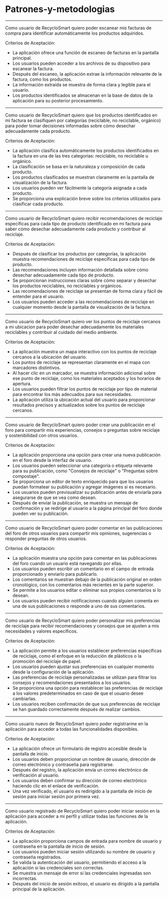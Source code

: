 # Patrones-y-metodologias

---
Como usuario de RecycloSmart quiero poder escanear mis facturas de compra para identificar automáticamente los productos adquiridos.

Criterios de Aceptación:

- La aplicación ofrece una función de escaneo de facturas en la pantalla principal.
- Los usuarios pueden acceder a los archivos de su dispositivo para escanear la factura.
- Después del escaneo, la aplicación extrae la información relevante de la factura, como los productos.
- La información extraída se muestra de forma clara y legible para el usuario.
- Los productos identificados se almacenan en la base de datos de la aplicación para su posterior procesamiento.

---
Como usuario de RecycloSmart quiero que los productos identificados en mi factura se clasifiquen por categorías (reciclable, no reciclable, orgánico) para poder tomar decisiones informadas sobre cómo desechar adecuadamente cada producto.

Criterios de Aceptación:

- La aplicación clasifica automáticamente los productos identificados en la factura en una de las tres categorías: reciclable, no reciclable u orgánico.
- La clasificación se basa en la naturaleza y composición de cada producto.
- Los productos clasificados se muestran claramente en la pantalla de visualización de la factura.
- Los usuarios pueden ver fácilmente la categoría asignada a cada producto.
- Se proporciona una explicación breve sobre los criterios utilizados para clasificar cada producto.

---
Como usuario de RecycloSmart quiero recibir recomendaciones de reciclaje específicas para cada tipo de producto identificado en mi factura para saber cómo desechar adecuadamente cada producto y contribuir al reciclaje.

Criterios de Aceptación:

- Después de clasificar los productos por categorías, la aplicación muestra recomendaciones de reciclaje específicas para cada tipo de producto.
- Las recomendaciones incluyen información detallada sobre cómo desechar adecuadamente cada tipo de producto.
- Se proporcionan instrucciones claras sobre cómo separar y desechar los productos reciclables, no reciclables y orgánicos.
- Las recomendaciones de reciclaje se presentan de forma clara y fácil de entender para el usuario.
- Los usuarios pueden acceder a las recomendaciones de reciclaje en cualquier momento desde la pantalla de visualización de la factura.

---
Como usuario de RecycloSmart quiero ver los puntos de reciclaje cercanos a mi ubicacion para poder desechar adecuadamente los materiales reciclables y contribuir al cuidado del medio ambiente.

Criterios de Aceptación:

- La aplicación muestra un mapa interactivo con los puntos de reciclaje cercanos a la ubicación del usuario.
- Los puntos de reciclaje se representan claramente en el mapa con marcadores distintivos.
- Al hacer clic en un marcador, se muestra información adicional sobre ese punto de reciclaje, como los materiales aceptados y los horarios de apertura.
- Los usuarios pueden filtrar los puntos de reciclaje por tipo de material para encontrar los más adecuados para sus necesidades.
- La aplicación utiliza la ubicación actual del usuario para proporcionar resultados precisos y actualizados sobre los puntos de reciclaje cercanos.

---
Como usuario de RecycloSmart quiero poder crear una publicación en el foro para compartir mis experiencias, consejos o preguntas sobre reciclaje y sostenibilidad con otros usuarios.

Criterios de Aceptación:

- La aplicación proporciona una opción para crear una nueva publicación en el foro desde la interfaz de usuario.
- Los usuarios pueden seleccionar una categoría o etiqueta relevante para su publicación, como "Consejos de reciclaje" o "Preguntas sobre compostaje".
- Se proporciona un editor de texto enriquecido para que los usuarios puedan formatear su publicación y agregar imágenes si es necesario.
- Los usuarios pueden previsualizar su publicación antes de enviarla para asegurarse de que se vea como desean.
- Después de enviar la publicación, se muestra un mensaje de confirmación y se redirige al usuario a la página principal del foro donde pueden ver su publicación.

---
Como usuario de RecycloSmart quiero poder comentar en las publicaciones del foro de otros usuarios para compartir mis opiniones, sugerencias o responder preguntas de otros usuarios.

Criterios de Aceptación:

- La aplicación muestra una opción para comentar en las publicaciones del foro cuando un usuario está navegando por ellas.
- Los usuarios pueden escribir un comentario en el campo de entrada proporcionado y enviarlo para publicarlo.
- Los comentarios se muestran debajo de la publicación original en orden cronológico, con los comentarios más recientes en la parte superior.
- Se permite a los usuarios editar o eliminar sus propios comentarios si lo desean.
- Los usuarios pueden recibir notificaciones cuando alguien comenta en una de sus publicaciones o responde a uno de sus comentarios.

---
Como usuario de RecycloSmart quiero poder personalizar mis preferencias de reciclaje para recibir recomendaciones y consejos que se ajusten a mis necesidades y valores específicos.

Criterios de Aceptación:

- La aplicación permite a los usuarios establecer preferencias específicas de reciclaje, como el enfoque en la reducción de plásticos o la promoción del reciclaje de papel.
- Los usuarios pueden ajustar sus preferencias en cualquier momento desde la configuración de la aplicación.
- Las preferencias de reciclaje personalizadas se utilizan para filtrar los consejos y recomendaciones presentados a los usuarios.
- Se proporciona una opción para restablecer las preferencias de reciclaje a los valores predeterminados en caso de que el usuario desee cambiarlas.
- Los usuarios reciben confirmación de que sus preferencias de reciclaje se han guardado correctamente después de realizar cambios.

---
Como usuario nuevo de RecycloSmart quiero poder registrarme en la aplicación para acceder a todas las funcionalidades disponibles.

Criterios de Aceptación:

- La aplicación ofrece un formulario de registro accesible desde la pantalla de inicio.
- Los usuarios deben proporcionar un nombre de usuario, dirección de correo electrónico y contraseña para registrarse.
- Después del registro, la aplicación envía un correo electrónico de verificación al usuario.
- Los usuarios deben confirmar su dirección de correo electrónico haciendo clic en el enlace de verificación.
- Una vez verificado, el usuario es redirigido a la pantalla de inicio de sesión para iniciar sesión por primera vez.

---
Como usuario registrado de RecycloSmart quiero poder iniciar sesión en la aplicación para acceder a mi perfil y utilizar todas las funciones de la aplicación.

Criterios de Aceptación:

- La aplicación proporciona campos de entrada para nombre de usuario y contraseña en la pantalla de inicio de sesión.
- Los usuarios pueden iniciar sesión utilizando su nombre de usuario y contraseña registrados.
- Se valida la autenticación del usuario, permitiendo el acceso a la aplicación si las credenciales son correctas.
- Se muestra un mensaje de error si las credenciales ingresadas son incorrectas.
- Después del inicio de sesión exitoso, el usuario es dirigido a la pantalla principal de la aplicación.
